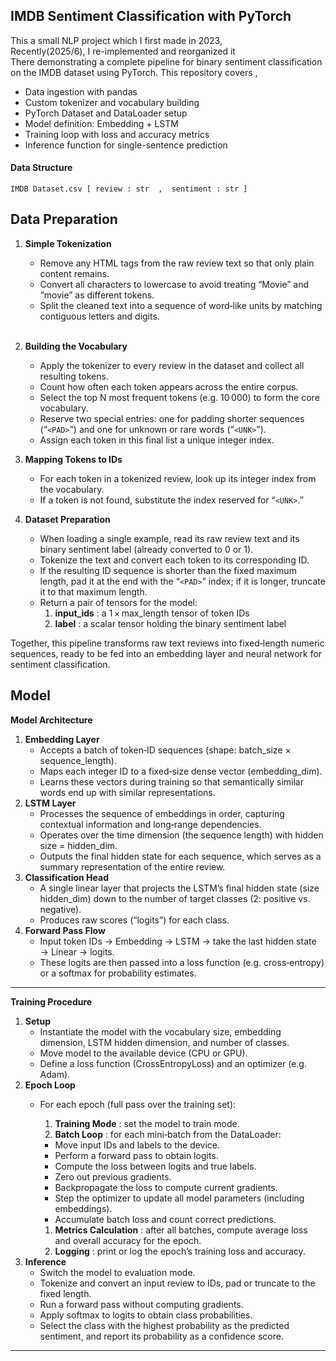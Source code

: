 ## **IMDB Sentiment Classification with PyTorch**

 
This a small NLP project which I first made in 2023, <br>
Recently(2025/6), I re-implemented and reorganized it  <br>
There demonstrating a complete pipeline for binary sentiment classification  <br>
on the IMDB dataset using PyTorch. This repository covers , 

* Data ingestion with pandas
* Custom tokenizer and vocabulary building
* PyTorch Dataset and DataLoader setup
* Model definition: Embedding + LSTM
* Training loop with loss and accuracy metrics
* Inference function for single-sentence prediction

#### Data Structure

    IMDB Dataset.csv [ review : str  ,  sentiment : str ]

## Data Preparation

1. **Simple Tokenization**

   * Remove any HTML tags from the raw review text so that only plain content remains.
   * Convert all characters to lowercase to avoid treating “Movie” and “movie” as different tokens.
   * Split the cleaned text into a sequence of word‑like units by matching contiguous letters and digits.

   <br>
2. **Building the Vocabulary**

   * Apply the tokenizer to every review in the dataset and collect all resulting tokens.
   * Count how often each token appears across the entire corpus.
   * Select the top N most frequent tokens (e.g. 10 000) to form the core vocabulary.
   * Reserve two special entries: one for padding shorter sequences (“`<PAD>`”) and one for unknown or rare words (“`<UNK>`”).
   * Assign each token in this final list a unique integer index.
3. **Mapping Tokens to IDs**

   * For each token in a tokenized review, look up its integer index from the vocabulary.
   * If a token is not found, substitute the index reserved for “`<UNK>`.”
4. **Dataset Preparation**

   * When loading a single example, read its raw review text and its binary sentiment label (already converted to 0 or 1).
   * Tokenize the text and convert each token to its corresponding ID.
   * If the resulting ID sequence is shorter than the fixed maximum length, pad it at the end with the “`<PAD>`” index; if it is longer, truncate it to that maximum length.
   * Return a pair of tensors for the model:
     1. **input_ids** : a 1 × max_length tensor of token IDs
     2. **label** : a scalar tensor holding the binary sentiment label

Together, this pipeline transforms raw text reviews into fixed‑length numeric sequences, ready to be fed into an embedding layer and neural network for sentiment classification.

## Model


**Model Architecture**

1. **Embedding Layer**
   * Accepts a batch of token‑ID sequences (shape: batch_size × sequence_length).
   * Maps each integer ID to a fixed‑size dense vector (embedding_dim).
   * Learns these vectors during training so that semantically similar words end up with similar representations.
2. **LSTM Layer**
   * Processes the sequence of embeddings in order, capturing contextual information and long‑range dependencies.
   * Operates over the time dimension (the sequence length) with hidden size = hidden_dim.
   * Outputs the final hidden state for each sequence, which serves as a summary representation of the entire review.
3. **Classification Head**
   * A single linear layer that projects the LSTM’s final hidden state (size hidden_dim) down to the number of target classes (2: positive vs. negative).
   * Produces raw scores (“logits”) for each class.
4. **Forward Pass Flow**
   * Input token IDs → Embedding → LSTM → take the last hidden state → Linear → logits.
   * These logits are then passed into a loss function (e.g. cross‑entropy) or a softmax for probability estimates.

---

**Training Procedure**

1. **Setup**
   * Instantiate the model with the vocabulary size, embedding dimension, LSTM hidden dimension, and number of classes.
   * Move model to the available device (CPU or GPU).
   * Define a loss function (CrossEntropyLoss) and an optimizer (e.g. Adam).
2. **Epoch Loop**
   * For each epoch (full pass over the training set):

     1. **Training Mode** : set the model to train mode.
     2. **Batch Loop** : for each mini‑batch from the DataLoader:

     * Move input IDs and labels to the device.
     * Perform a forward pass to obtain logits.
     * Compute the loss between logits and true labels.
     * Zero out previous gradients.
     * Backpropagate the loss to compute current gradients.
     * Step the optimizer to update all model parameters (including embeddings).
     * Accumulate batch loss and count correct predictions.

     1. **Metrics Calculation** : after all batches, compute average loss and overall accuracy for the epoch.
     2. **Logging** : print or log the epoch’s training loss and accuracy.
3. **Inference**
   * Switch the model to evaluation mode.
   * Tokenize and convert an input review to IDs, pad or truncate to the fixed length.
   * Run a forward pass without computing gradients.
   * Apply softmax to logits to obtain class probabilities.
   * Select the class with the highest probability as the predicted sentiment, and report its probability as a confidence score.

---
